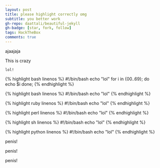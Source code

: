 ```yaml
---
layout: post
title: please highlight correctly omg
subtitle: you better work
gh-repo: daattali/beautiful-jekyll
gh-badge: [star, fork, follow]
tags: HackTheBox
comments: true
---
```


ajaajaja

This is crazy

```
lol!
```



{% highlight bash linenos %}
#!/bin/bash
  echo "lol"
for i in {00..69}; do
  echo $i
done;
{% endhighlight %}


{% highlight bash linenos %}
#!/bin/bash
  echo "lol"
{% endhighlight %}



{% highlight ruby linenos %}
#!/bin/bash
  echo "lol"
{% endhighlight %}



{% highlight perl linenos %}
#!/bin/bash
  echo "lol"
{% endhighlight %}



{% highlight sh linenos %}
#!/bin/bash
  echo "lol"
{% endhighlight %}



{% highlight python linenos %}
#!/bin/bash
  echo "lol"
{% endhighlight %}




penis!


penis!

penis!
